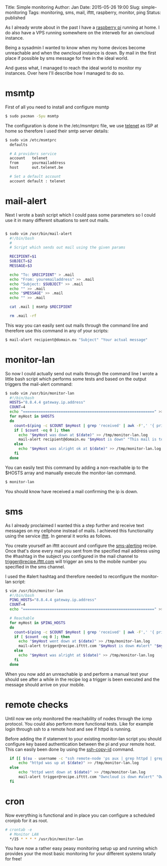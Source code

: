 Title:       Simple monitoring
Author:      Jan
Date: 	     2015-05-26 19:00
Slug:	     simple-monitoring
Tags: 	     monitoring, sms, mail, ifttt, raspberry, monitor, ping
Status:      published

As I already wrote about in the past I have a [raspberry pi](https://visibilityspots.com/raspberry-pi.html) running at home. I do also have a VPS running somewhere on the interweb for an owncloud instance.

Being a sysadmin I wanted to know when my home devices become unreachable and when the owncloud instance is down. By mail in the first place if possible by sms message for free in the ideal world.

And guess what, I managed to reach the ideal world to monitor my instances. Over here I'll describe how I managed to do so.

# msmtp

First of all you need to install and configure msmtp

```bash
$ sudo pacman -Syu msmtp
```

The configuration is done in the /etc/msmtprc file, we use [telenet](http://telenet.be) as ISP at home so therefore I used their smtp server details:

```bash
$ sudo vim /etc/msmtprc
  defaults

  # A providers service
  account   telenet
  from      yourmailaddress
  host      out.telenet.be

  # Set a default account
  account default : telenet
```

# mail-alert

Next I wrote a bash script which I could pass some parameters so I could use it in many different situations to sent out mails.

```bash

$ sudo vim /usr/bin/mail-alert
  #!/bin/bash
  #
  # Script which sends out mail using the given params

  RECIPIENT=$1
  SUBJECT=$2
  MESSAGE=$3

  echo "To: $RECIPIENT" > .mail
  echo "From: youremailaddress" >> .mail
  echo "Subject: $SUBJECT" >> .mail
  echo "" >> .mail
  echo "$MESSAGE" >> .mail
  echo "" >> .mail

  cat .mail | msmtp $RECIPIENT

  rm .mail -rf
```

This way you can easily sent out mails through the command line and therefore use this command in any of your scripts:

```bash
$ mail-alert recipient@domain.eu "Subject" "Your actual message"
```

# monitor-lan

So now I could actually send out mails through the command line I wrote a little bash script which performs some tests and based on the output triggers the mail-alert command:

```bash
$ sudo vim /usr/bin/monitor-lan
  #!/bin/bash
  HOSTS="8.8.4.4 gateway.ip.address"
  COUNT=4
  echo "===========================================================" >> /tmp/monitor-lan.log
  for myHost in $HOSTS
  do
    count=$(ping -c $COUNT $myHost | grep 'received' | awk -F',' '{ print $2 }' | awk '{ print $1 }')
    if [ $count -eq 0 ]; then
      echo "$myHost was down at $(date)" >> /tmp/monitor-lan.log
      mail-alert recipient@domain.eu "$myHost is down" "This mail is to inform that host $myHost is down (ping failed) at $(date)"
    else
      echo "$myHost was alright ok at $(date)" >> /tmp/monitor-lan.log
    fi
  done
```

You can easily test this command by adding a non-reachable ip to the $HOSTS array and manually execute the monitor-lan command.

```bash
$ monitor-lan
```

You should know have received a mail confirming the ip is down.

# sms

As I already proclaimed I wanted this a step further and receive text messages on my cellphone instead of mails. I achieved this functionality using the service [ifttt](https://ifttt.com/wtf). In general it works as follows.

You create yourself an ifttt account and configure the [sms-alerting](https://ifttt.com/recipes/294447-sms-alerting-triggerd-by-mail) recipe. Once that's done every mail you sent from the specified mail address using the #hashtag in the subject you configured in the mail channel to trigger@recipe.ifttt.com will trigger an sms to the mobile number you specified in the sms channel.

I used the #alert hashtag and therefore needed to reconfigure the monitor-lan script:

```bash
$ vim /usr/bin/monitor-lan
  #!/bin/bash
  PING_HOSTS="8.8.4.4 gateway.ip.address"
  COUNT=4
  echo "===========================================================" >> /tmp/monitor-lan.log

  # Reachable
  for myHost in $PING_HOSTS
  do
    count=$(ping -c $COUNT $myHost | grep 'received' | awk -F',' '{ print $2 }' | awk '{ print $1 }')
    if [ $count -eq 0 ]; then
      echo "$myHost went down at $(date)" >> /tmp/monitor-lan.log
      mail-alert trigger@recipe.ifttt.com "$myHost is down #alert" "$myHost went down (ping failed) at $(date)"
    else
      echo "$myHost was alright at $(date)" >> /tmp/monitor-lan.log
    fi
  done
```

When you now add an unreachable ip and perform a manual test your should see after a while in the recipe log a trigger is been executed and the message should arrive on your mobile.


# remote checks

Until now we only monitored the reachability of nodes through the icmp protocol. You could also perform more functional tests. Like for example login through ssh to a remote host and see if httpd is running.

Before adding the if statement to your existing monitor-lan script you should configure key based authentication between the pi and your remote host. This can easily been done by using the [ssh-copy-id](http://www.thegeekstuff.com/2008/11/3-steps-to-perform-ssh-login-without-password-using-ssh-keygen-ssh-copy-id/) command.

```bash
  if [[ $(su - username -c "ssh remote-node 'ps aux | grep httpd | grep -v grep | wc -l'") != "0" ]]; then
      echo "httpd was up at $(date)" >> /tmp/monitor-lan.log
  else
      echo "httpd went down at $(date)" >> /tmp/monitor-lan.log
      mail-alert trigger@recipe.ifttt.com "Owncloud is down #alert" "Owncloud down (no httpd process running) at $(date)"
  fi
```

# cron

Now everything is functional and in place you can configure a scheduled cronjob for it as root.

```bash
# crontab -e
  # Monitor LAN
  */15 * * * * /usr/bin/monitor-lan
```

You have now a rather easy peasy monitoring setup up and running which provides your the most basic monitoring for your different systems totally for free!
